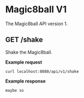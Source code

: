 # Magic8ball V1

The Magic8ball API version 1.

## GET /shake

Shake the Magic8ball.

**Example request**

```
curl localhost:8080/api/v1/shake
```

**Example response**

```
maybe so
```
